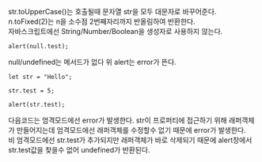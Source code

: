 str.toUpperCase()는 호출될때 문자열 str을 모두 대문자로 바꾸어준다.<br>
n.toFixed(2)는 n을 소수점 2번째자리까지 반올림하여 반환한다.<br>
자바스크립트에선 String/Number/Boolean을 생성자로 사용하지 않는다.<br>
```
alert(null.test); 
```
null/undefined는 메서드가 없다 위 alert는 error가 뜬다. <br>

```
let str = "Hello";

str.test = 5;

alert(str.test);
```

다음코드는 엄격모드에선 error가 발생한다. str이 프로퍼티에 접근하기 위해 래퍼객체가 만들어지는데 엄격모드에선 래퍼객체를 수정할수 없기 때문에 error가 발생한다.<br>
비 엄격모드에선 str.test가 추가되지만 래퍼객체가 바로 삭제되기 때문에 alert창에서 str.test값을 찾을수 없어 undefined가 반환된다.
